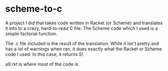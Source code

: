 # scheme-to-c
A project I did that takes code written in Racket (or Scheme) and translates it into to a crazy, hard-to-read C file. The Scheme code which I used is a simple factorial function.

The .c file included is the result of the translation. While it isn't pretty and has a lot of warnings when ran, it does exactly what the Racket or Scheme code I used. In this case, it returns 5!. 

a9.rkt is where most of the code is. 
